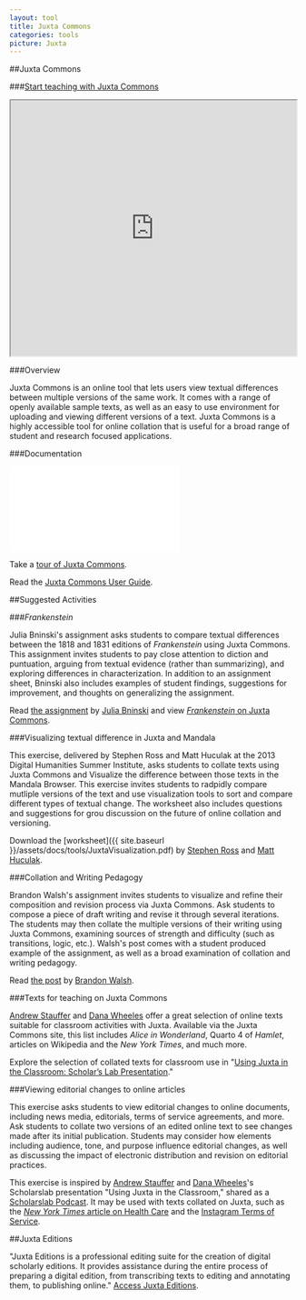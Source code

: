 ```yaml
---
layout: tool
title: Juxta Commons
categories: tools
picture: Juxta
---
```


##Juxta Commons <span class="arrowh2"></span>

###[Start teaching with Juxta Commons](http://juxtacommons.org/) <span class="arrowh3"></span>

<iframe src="http://juxtacommons.org/shares/L7xeH4?front" seamless height="450px" width="100%" align="center" style="display: block; margin: 0 auto;"></iframe>

###Overview <span class="arrowh3"></span>

Juxta Commons is an online tool that lets users view textual differences between multiple versions of the same work. It comes with a range of openly available sample texts, as well as an easy to use environment for uploading and viewing different versions of a text. Juxta Commons is a highly accessible tool for online collation that is useful for a broad range of student and research focused applications.

###Documentation <span class="arrowh3"></span>

<div class="responsiveDiv">
<iframe src="//player.vimeo.com/video/50388096" class="responsiveFrame" frameborder="0" webkitallowfullscreen mozallowfullscreen allowfullscreen></iframe>
</div>

Take a [tour of Juxta Commons](http://juxtacommons.org/take_tour).

Read the [Juxta Commons User Guide](http://juxtacommons.org/guide).

##Suggested Activities <span class="arrowh2"></span>

###<i>Frankenstein</i><span class="arrowh3"></span>

Julia Bninski's assignment asks students to compare textual differences between the 1818 and 1831 editions of <i>Frankenstein</i> using Juxta Commons. This assignment invites students to pay close attention to diction and puntuation, arguing from textual evidence (rather than summarizing), and exploring differences in characterization. In addition to an assignment sheet, Bninski also includes examples of student findings, suggestions for improvement, and thoughts on generalizing the assignment.

Read [the assignment](http://commons.mla.org/?get_group_doc=387/1420320643-Bninski.notesforMLACommons.pdf) by [Julia Bninski](http://www.linkedin.com/in/jbninski) and view [<i>Frankenstein</i> on Juxta Commons](http://juxtacommons.org/shares/Nme50n).

###Visualizing textual difference in Juxta and Mandala <span class="arrowh3"></span>

This exercise, delivered by Stephen Ross and Matt Huculak at the 2013 Digital Humanities Summer Institute, asks students to collate texts using Juxta Commons and Visualize the difference between those texts in the Mandala Browser. This exercise invites students to radpidly compare mutliple versions of the text and use visualization tools to sort and compare different types of textual change. The worksheet also includes questions and suggestions for grou discussion on the future of online collation and versioning.

Download the [worksheet]({{ site.baseurl }}/assets/docs/tools/JuxtaVisualization.pdf) by [Stephen Ross](https://twitter.com/ghostprof) and [Matt Huculak](https://twitter.com/jmhuculak).

###Collation and Writing Pedagogy <span class="arrowh3"></span>

Brandon Walsh's assignment invites students to visualize and refine their composition and revision process via Juxta Commons. Ask students to compose a piece of draft writing and revise it through several iterations. The students may then collate the multiple versions of their writing using Juxta Commons, examining sources of strength and difficulty (such as transitions, logic, etc.). Walsh's post comes with a student produced example of the assignment, as well as a broad examination of collation and writing pedagogy.

Read [the post](http://bmw9t.github.io/blog/2015/01/17/collation/) by [Brandon Walsh](https://twitter.com/walshbr).

###Texts for teaching on Juxta Commons <span class="arrowh3"></span>

[Andrew Stauffer](https://twitter.com/Andrew_Stauffer) and [Dana Wheeles](https://twitter.com/bluesaepe) offer a great selection of online texts suitable for classroom activities with Juxta. Available via the Juxta Commons site, this list includes <i>Alice in Wonderland</i>, Quarto 4 of <i>Hamlet</i>, articles on Wikipedia and the <i>New York Times</i>, and much more.

Explore the selection of collated texts for classroom use in "[Using Juxta in the Classroom: Scholar’s Lab Presentation](http://www.juxtasoftware.org/using-juxta-in-the-classroom-scholars-lab-presentation/)."

###Viewing editorial changes to online articles <span class="arrowh3"></span>

This exercise asks students to view editorial changes to online documents, including news media, editorials, terms of service agreements, and more. Ask students to collate two versions of an edited online text to see changes made after its initial publication. Students may consider how elements including audience, tone, and purpose influence editorial changes, as well as discussing the impact of electronic distribution and revision on editorial practices.

This exercise is inspired by [Andrew Stauffer](https://twitter.com/Andrew_Stauffer) and [Dana Wheeles](https://twitter.com/bluesaepe)'s Scholarslab presentation "Using Juxta in the Classroom," shared as a [Scholarslab Podcast](http://scholarslab.org/podcasts/scholars-lab-presentation-using-juxta-commons-in-the-classroom/). It may be used with texts collated on Juxta, such as the [<i>New York Times</i> article on Health Care](http://juxtacommons.org/shares/ZHOLOJ) and the [Instagram Terms of Service](http://juxtacommons.org/shares/MItAtV).


##Juxta Editions <span class="arrowh2"></span>

"Juxta Editions is a professional editing suite for the creation of digital scholarly editions. It provides assistance during the entire process of preparing a digital edition, from transcribing texts to editing and annotating them, to publishing online." [Access Juxta Editions](http://www.juxtaeditions.com/).